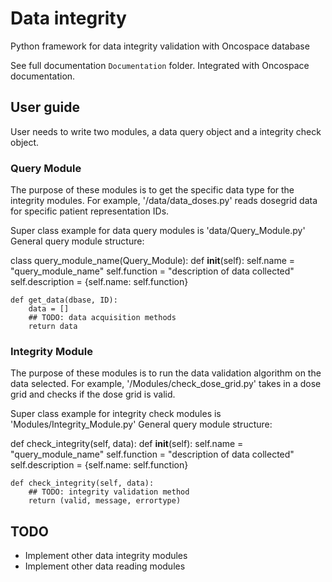 # Data integrity

Python framework for data integrity validation with Oncospace database

See full documentation `Documentation` folder. Integrated with Oncospace documentation.

## User guide

User needs to write two modules, a data query object and a integrity check object.

### Query Module
The purpose of these modules is to get the specific data type for the integrity modules.
For example, '/data/data_doses.py' reads dosegrid data for specific patient representation IDs.

Super class example for data query modules is 'data/Query_Module.py'
General query module structure:

class query_module_name(Query_Module):
    def __init__(self):
        self.name = "query_module_name"
        self.function = "description of data collected"
        self.description = {self.name: self.function}

    def get_data(dbase, ID):
        data = []
        ## TODO: data acquisition methods
        return data

### Integrity Module
The purpose of these modules is to run the data validation algorithm on the data selected.
For example, '/Modules/check_dose_grid.py' takes in a dose grid and checks if the dose grid is valid.

Super class example for integrity check modules is 'Modules/Integrity_Module.py'
General query module structure:

def check_integrity(self, data):
    def __init__(self):
        self.name = "query_module_name"
        self.function = "description of data collected"
        self.description = {self.name: self.function}

    def check_integrity(self, data):
        ## TODO: integrity validation method
        return (valid, message, errortype)

## TODO

- Implement other data integrity modules
- Implement other data reading modules
